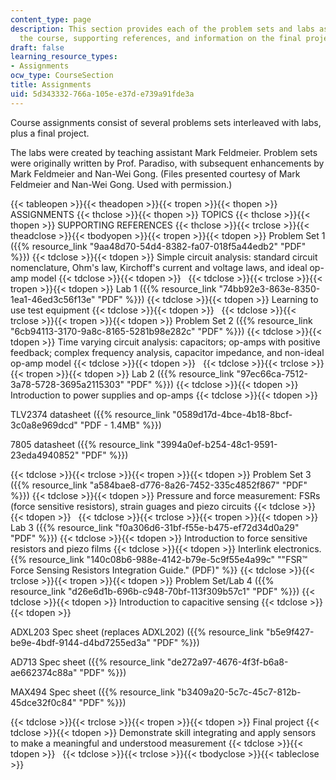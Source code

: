 ```yaml
---
content_type: page
description: This section provides each of the problem sets and labs assigned for
  the course, supporting references, and information on the final project.
draft: false
learning_resource_types:
- Assignments
ocw_type: CourseSection
title: Assignments
uid: 5d343332-766a-105e-e37d-e739a91fde3a
---
```

Course assignments consist of several problems sets interleaved with labs, plus a final project.

The labs were created by teaching assistant Mark Feldmeier. Problem sets were originally written by Prof. Paradiso, with subsequent enhancements by Mark Feldmeier and Nan-Wei Gong. (Files presented courtesy of Mark Feldmeier and Nan-Wei Gong. Used with permission.)

{{< tableopen >}}{{< theadopen >}}{{< tropen >}}{{< thopen >}}
ASSIGNMENTS
{{< thclose >}}{{< thopen >}}
TOPICS
{{< thclose >}}{{< thopen >}}
SUPPORTING REFERENCES
{{< thclose >}}{{< trclose >}}{{< theadclose >}}{{< tbodyopen >}}{{< tropen >}}{{< tdopen >}}
Problem Set 1 ({{% resource_link "9aa48d70-54d4-8382-fa07-018f5a44edb2" "PDF" %}})
{{< tdclose >}}{{< tdopen >}}
Simple circuit analysis: standard circuit nomenclature, Ohm's law, Kirchoff's current and voltage laws, and ideal op-amp model
{{< tdclose >}}{{< tdopen >}}
 
{{< tdclose >}}{{< trclose >}}{{< tropen >}}{{< tdopen >}}
Lab 1 ({{% resource_link "74bb92e3-863e-8350-1ea1-46ed3c56f13e" "PDF" %}})
{{< tdclose >}}{{< tdopen >}}
Learning to use test equipment
{{< tdclose >}}{{< tdopen >}}
 
{{< tdclose >}}{{< trclose >}}{{< tropen >}}{{< tdopen >}}
Problem Set 2 ({{% resource_link "6cb94113-3170-9a8c-8165-5281b98e282c" "PDF" %}})
{{< tdclose >}}{{< tdopen >}}
Time varying circuit analysis: capacitors; op-amps with positive feedback; complex frequency analysis, capacitor impedance, and non-ideal op-amp model
{{< tdclose >}}{{< tdopen >}}
 
{{< tdclose >}}{{< trclose >}}{{< tropen >}}{{< tdopen >}}
Lab 2 ({{% resource_link "97ec66ca-7512-3a78-5728-3695a2115303" "PDF" %}})
{{< tdclose >}}{{< tdopen >}}
Introduction to power supplies and op-amps
{{< tdclose >}}{{< tdopen >}}

TLV2374 datasheet ({{% resource_link "0589d17d-4bce-4b18-8bcf-3c0a8e969dcd" "PDF - 1.4MB" %}})

7805 datasheet ({{% resource_link "3994a0ef-b254-48c1-9591-23eda4940852" "PDF" %}})

{{< tdclose >}}{{< trclose >}}{{< tropen >}}{{< tdopen >}}
Problem Set 3 ({{% resource_link "a584bae8-d776-8a26-7452-335c4852f867" "PDF" %}})
{{< tdclose >}}{{< tdopen >}}
Pressure and force measurement: FSRs (force sensitive resistors), strain guages and piezo circuits
{{< tdclose >}}{{< tdopen >}}
 
{{< tdclose >}}{{< trclose >}}{{< tropen >}}{{< tdopen >}}
Lab 3 ({{% resource_link "f0a306d6-31bf-f55e-b475-ef72d34d0a29" "PDF" %}})
{{< tdclose >}}{{< tdopen >}}
Introduction to force sensitive resistors and piezo films
{{< tdclose >}}{{< tdopen >}}
Interlink electronics.{{% resource_link "140c08b6-988e-4142-b79e-5c9f55e4a99c" "\"FSR™ Force Sensing Resistors Integration Guide.\" (PDF)" %}}
{{< tdclose >}}{{< trclose >}}{{< tropen >}}{{< tdopen >}}
Problem Set/Lab 4 ({{% resource_link "d26e6d1b-696b-c948-70bf-113f309b57c1" "PDF" %}})
{{< tdclose >}}{{< tdopen >}}
Introduction to capacitive sensing
{{< tdclose >}}{{< tdopen >}}

ADXL203 Spec sheet (replaces ADXL202) ({{% resource_link "b5e9f427-be9e-4bdf-9144-d4bd7255ed3a" "PDF" %}})

AD713 Spec sheet ({{% resource_link "de272a97-4676-4f3f-b6a8-ae662374c88a" "PDF" %}})

MAX494 Spec sheet ({{% resource_link "b3409a20-5c7c-45c7-812b-45dce32f0c84" "PDF" %}})

{{< tdclose >}}{{< trclose >}}{{< tropen >}}{{< tdopen >}}
Final project
{{< tdclose >}}{{< tdopen >}}
Demonstrate skill integrating and apply sensors to make a meaningful and understood measurement
{{< tdclose >}}{{< tdopen >}}
 
{{< tdclose >}}{{< trclose >}}{{< tbodyclose >}}{{< tableclose >}}